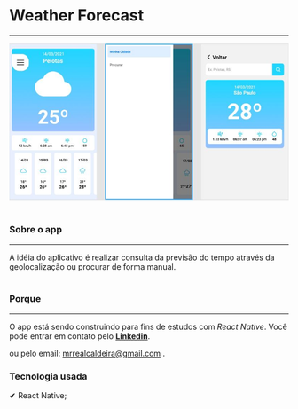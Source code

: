 <h1><strong>Weather Forecast</strong></h1>


<hr/>

<img src="./readme/imagem.jpg" />

<br>
<br>
<h3><strong>Sobre o app </strong></h3>
<hr />
A idéia do aplicativo é realizar consulta da previsão do tempo através da geolocalização ou procurar de forma manual.

<br>
<br>

<h3><strong>Porque</strong></h3>
<hr/>
O app está sendo construindo para fins de estudos com <i>React Native</i>.
Você pode entrar em contato pelo <a href="https://www.linkedin.com/in/lucas-caldeira/"><strong>Linkedin</strong></a>.


ou pelo email: mrrealcaldeira@gmail.com .

<h3><strong>Tecnologia usada </strong></h3>
✔ React Native; <br>

